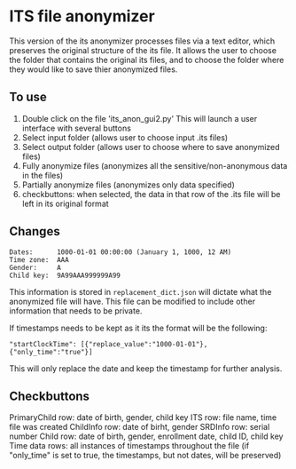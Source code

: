 # ITS file anonymizer
This version of the its anonymizer processes files via a text editor, which preserves the original structure of the its file.
It allows the user to choose the folder that contains the original its files, and to choose the folder where they would like to save thier anonymized files.

## To use

1. Double click on the file 'its_anon_gui2.py' This will launch a user interface with several buttons
2. Select input folder (allows user to choose input .its files)
3. Select output folder (allows user to choose where to save anonymized files)
4. Fully anonymize files (anonymizes all the sensitive/non-anonymous data in the files)
5. Partially anonymize files (anonymizes only data specified)
6. checkbuttons: when selected, the data in that row of the .its file will be left in its original format

## Changes

    Dates:		1000-01-01 00:00:00 (January 1, 1000, 12 AM)
    Time zone: 	AAA
    Gender: 	A
    Child key: 	9A99AAA999999A99

This information is stored in `replacement_dict.json` will dictate what the anonymized file will have. This file can be modified to include other information that needs to be private.

If timestamps needs to be kept as it its the format will be the following:

	"startClockTime": [{"replace_value":"1000-01-01"},{"only_time":"true"}]

This will only replace the date and keep the timestamp for further analysis.

## Checkbuttons

PrimaryChild row: date of birth, gender, child key
ITS row: file name, time file was created
ChildInfo row: date of birht, gender
SRDInfo row: serial number
Child row: date of birth, gender, enrollment date, child ID, child key
Time data rows: all instances of timestamps throughout the file (if "only_time" is set to true, the timestamps, but not dates, will be preserved)